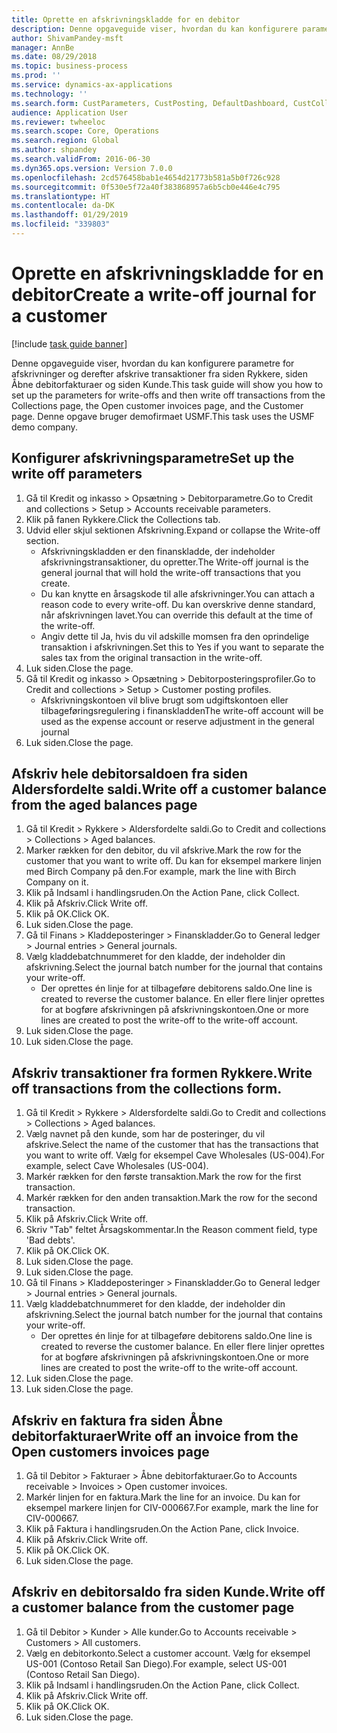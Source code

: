 ```yaml
---
title: Oprette en afskrivningskladde for en debitor
description: Denne opgaveguide viser, hvordan du kan konfigurere parametre for afskrivninger og derefter afskrive transaktioner fra siden Rykkere, siden Åbne debitorfakturaer og siden Kunde.
author: ShivamPandey-msft
manager: AnnBe
ms.date: 08/29/2018
ms.topic: business-process
ms.prod: ''
ms.service: dynamics-ax-applications
ms.technology: ''
ms.search.form: CustParameters, CustPosting, DefaultDashboard, CustCollectionsPoolsListPage, CustWriteOff, LedgerJournalTable, LedgerJournalTransDaily, CustCollections, CustOpenInvoicesListPage, CustTable
audience: Application User
ms.reviewer: twheeloc
ms.search.scope: Core, Operations
ms.search.region: Global
ms.author: shpandey
ms.search.validFrom: 2016-06-30
ms.dyn365.ops.version: Version 7.0.0
ms.openlocfilehash: 2cd576458bab1e4654d21773b581a5b0f726c928
ms.sourcegitcommit: 0f530e5f72a40f383868957a6b5cb0e446e4c795
ms.translationtype: HT
ms.contentlocale: da-DK
ms.lasthandoff: 01/29/2019
ms.locfileid: "339803"
---
```

# <a name="create-a-write-off-journal-for-a-customer"></a><span data-ttu-id="6b76d-103">Oprette en afskrivningskladde for en debitor</span><span class="sxs-lookup"><span data-stu-id="6b76d-103">Create a write-off journal for a customer</span></span>

[!include [task guide banner](../../includes/task-guide-banner.md)]

<span data-ttu-id="6b76d-104">Denne opgaveguide viser, hvordan du kan konfigurere parametre for afskrivninger og derefter afskrive transaktioner fra siden Rykkere, siden Åbne debitorfakturaer og siden Kunde.</span><span class="sxs-lookup"><span data-stu-id="6b76d-104">This task guide will show you how to set up the parameters for write-offs and then write off transactions from the Collections page, the Open customer invoices page, and the Customer page.</span></span> <span data-ttu-id="6b76d-105">Denne opgave bruger demofirmaet USMF.</span><span class="sxs-lookup"><span data-stu-id="6b76d-105">This task uses the USMF demo company.</span></span>


## <a name="set-up-the-write-off-parameters"></a><span data-ttu-id="6b76d-106">Konfigurer afskrivningsparametre</span><span class="sxs-lookup"><span data-stu-id="6b76d-106">Set up the write off parameters</span></span>
1. <span data-ttu-id="6b76d-107">Gå til Kredit og inkasso > Opsætning > Debitorparametre.</span><span class="sxs-lookup"><span data-stu-id="6b76d-107">Go to Credit and collections > Setup > Accounts receivable parameters.</span></span>
2. <span data-ttu-id="6b76d-108">Klik på fanen Rykkere.</span><span class="sxs-lookup"><span data-stu-id="6b76d-108">Click the Collections tab.</span></span>
3. <span data-ttu-id="6b76d-109">Udvid eller skjul sektionen Afskrivning.</span><span class="sxs-lookup"><span data-stu-id="6b76d-109">Expand or collapse the Write-off section.</span></span>
    * <span data-ttu-id="6b76d-110">Afskrivningskladden er den finanskladde, der indeholder afskrivningstransaktioner, du opretter.</span><span class="sxs-lookup"><span data-stu-id="6b76d-110">The Write-off journal is the general journal that will hold the write-off transactions that you create.</span></span>  
    * <span data-ttu-id="6b76d-111">Du kan knytte en årsagskode til alle afskrivninger.</span><span class="sxs-lookup"><span data-stu-id="6b76d-111">You can attach a reason code to every write-off.</span></span> <span data-ttu-id="6b76d-112">Du kan overskrive denne standard, når afskrivningen lavet.</span><span class="sxs-lookup"><span data-stu-id="6b76d-112">You can override this default at the time of the write-off.</span></span>  
    * <span data-ttu-id="6b76d-113">Angiv dette til Ja, hvis du vil adskille momsen fra den oprindelige transaktion i afskrivningen.</span><span class="sxs-lookup"><span data-stu-id="6b76d-113">Set this to Yes if you want to separate the sales tax from the original transaction in the write-off.</span></span>  
4. <span data-ttu-id="6b76d-114">Luk siden.</span><span class="sxs-lookup"><span data-stu-id="6b76d-114">Close the page.</span></span>
5. <span data-ttu-id="6b76d-115">Gå til Kredit og inkasso > Opsætning > Debitorposteringsprofiler.</span><span class="sxs-lookup"><span data-stu-id="6b76d-115">Go to Credit and collections > Setup > Customer posting profiles.</span></span>
    * <span data-ttu-id="6b76d-116">Afskrivningskontoen vil blive brugt som udgiftskontoen eller tilbageføringsregulering i finanskladden</span><span class="sxs-lookup"><span data-stu-id="6b76d-116">The write-off account will be used as the expense account or reserve adjustment in the general journal</span></span>   
6. <span data-ttu-id="6b76d-117">Luk siden.</span><span class="sxs-lookup"><span data-stu-id="6b76d-117">Close the page.</span></span>

## <a name="write-off-a-customer-balance-from-the-aged-balances-page"></a><span data-ttu-id="6b76d-118">Afskriv hele debitorsaldoen fra siden Aldersfordelte saldi.</span><span class="sxs-lookup"><span data-stu-id="6b76d-118">Write off a customer balance from the aged balances page</span></span>
1. <span data-ttu-id="6b76d-119">Gå til Kredit > Rykkere > Aldersfordelte saldi.</span><span class="sxs-lookup"><span data-stu-id="6b76d-119">Go to Credit and collections > Collections > Aged balances.</span></span>
2. <span data-ttu-id="6b76d-120">Marker rækken for den debitor, du vil afskrive.</span><span class="sxs-lookup"><span data-stu-id="6b76d-120">Mark the row for the customer that you want to write off.</span></span> <span data-ttu-id="6b76d-121">Du kan for eksempel markere linjen med Birch Company på den.</span><span class="sxs-lookup"><span data-stu-id="6b76d-121">For example, mark the line with Birch Company on it.</span></span>
3. <span data-ttu-id="6b76d-122">Klik på Indsaml i handlingsruden.</span><span class="sxs-lookup"><span data-stu-id="6b76d-122">On the Action Pane, click Collect.</span></span>
4. <span data-ttu-id="6b76d-123">Klik på Afskriv.</span><span class="sxs-lookup"><span data-stu-id="6b76d-123">Click Write off.</span></span>
5. <span data-ttu-id="6b76d-124">Klik på OK.</span><span class="sxs-lookup"><span data-stu-id="6b76d-124">Click OK.</span></span>
6. <span data-ttu-id="6b76d-125">Luk siden.</span><span class="sxs-lookup"><span data-stu-id="6b76d-125">Close the page.</span></span>
7. <span data-ttu-id="6b76d-126">Gå til Finans > Kladdeposteringer > Finanskladder.</span><span class="sxs-lookup"><span data-stu-id="6b76d-126">Go to General ledger > Journal entries > General journals.</span></span>
8. <span data-ttu-id="6b76d-127">Vælg kladdebatchnummeret for den kladde, der indeholder din afskrivning.</span><span class="sxs-lookup"><span data-stu-id="6b76d-127">Select the journal batch number for the journal that contains your write-off.</span></span>
    * <span data-ttu-id="6b76d-128">Der oprettes én linje for at tilbageføre debitorens saldo.</span><span class="sxs-lookup"><span data-stu-id="6b76d-128">One line is created to reverse the customer balance.</span></span> <span data-ttu-id="6b76d-129">En eller flere linjer oprettes for at bogføre afskrivningen på afskrivningskontoen.</span><span class="sxs-lookup"><span data-stu-id="6b76d-129">One or more lines are created to post the write-off to the write-off account.</span></span>  
9. <span data-ttu-id="6b76d-130">Luk siden.</span><span class="sxs-lookup"><span data-stu-id="6b76d-130">Close the page.</span></span>
10. <span data-ttu-id="6b76d-131">Luk siden.</span><span class="sxs-lookup"><span data-stu-id="6b76d-131">Close the page.</span></span>

## <a name="write-off-transactions-from-the-collections-form"></a><span data-ttu-id="6b76d-132">Afskriv transaktioner fra formen Rykkere.</span><span class="sxs-lookup"><span data-stu-id="6b76d-132">Write off transactions from the collections form.</span></span>
1. <span data-ttu-id="6b76d-133">Gå til Kredit > Rykkere > Aldersfordelte saldi.</span><span class="sxs-lookup"><span data-stu-id="6b76d-133">Go to Credit and collections > Collections > Aged balances.</span></span>
2. <span data-ttu-id="6b76d-134">Vælg navnet på den kunde, som har de posteringer, du vil afskrive.</span><span class="sxs-lookup"><span data-stu-id="6b76d-134">Select the name of the customer that has the transactions that you want to write off.</span></span> <span data-ttu-id="6b76d-135">Vælg for eksempel Cave Wholesales (US-004).</span><span class="sxs-lookup"><span data-stu-id="6b76d-135">For example, select Cave Wholesales (US-004).</span></span>
3. <span data-ttu-id="6b76d-136">Markér rækken for den første transaktion.</span><span class="sxs-lookup"><span data-stu-id="6b76d-136">Mark the row for the first transaction.</span></span>
4. <span data-ttu-id="6b76d-137">Markér rækken for den anden transaktion.</span><span class="sxs-lookup"><span data-stu-id="6b76d-137">Mark the row for the second transaction.</span></span>
5. <span data-ttu-id="6b76d-138">Klik på Afskriv.</span><span class="sxs-lookup"><span data-stu-id="6b76d-138">Click Write off.</span></span>
6. <span data-ttu-id="6b76d-139">Skriv "Tab" feltet Årsagskommentar.</span><span class="sxs-lookup"><span data-stu-id="6b76d-139">In the Reason comment field, type 'Bad debts'.</span></span>
7. <span data-ttu-id="6b76d-140">Klik på OK.</span><span class="sxs-lookup"><span data-stu-id="6b76d-140">Click OK.</span></span>
8. <span data-ttu-id="6b76d-141">Luk siden.</span><span class="sxs-lookup"><span data-stu-id="6b76d-141">Close the page.</span></span>
9. <span data-ttu-id="6b76d-142">Luk siden.</span><span class="sxs-lookup"><span data-stu-id="6b76d-142">Close the page.</span></span>
10. <span data-ttu-id="6b76d-143">Gå til Finans > Kladdeposteringer > Finanskladder.</span><span class="sxs-lookup"><span data-stu-id="6b76d-143">Go to General ledger > Journal entries > General journals.</span></span>
11. <span data-ttu-id="6b76d-144">Vælg kladdebatchnummeret for den kladde, der indeholder din afskrivning.</span><span class="sxs-lookup"><span data-stu-id="6b76d-144">Select the journal batch number for the journal that contains your write-off.</span></span>
    * <span data-ttu-id="6b76d-145">Der oprettes én linje for at tilbageføre debitorens saldo.</span><span class="sxs-lookup"><span data-stu-id="6b76d-145">One line is created to reverse the customer balance.</span></span> <span data-ttu-id="6b76d-146">En eller flere linjer oprettes for at bogføre afskrivningen på afskrivningskontoen.</span><span class="sxs-lookup"><span data-stu-id="6b76d-146">One or more lines are created to post the write-off to the write-off account.</span></span>  
12. <span data-ttu-id="6b76d-147">Luk siden.</span><span class="sxs-lookup"><span data-stu-id="6b76d-147">Close the page.</span></span>
13. <span data-ttu-id="6b76d-148">Luk siden.</span><span class="sxs-lookup"><span data-stu-id="6b76d-148">Close the page.</span></span>

## <a name="write-off-an-invoice-from-the-open-customers-invoices-page"></a><span data-ttu-id="6b76d-149">Afskriv en faktura fra siden Åbne debitorfakturaer</span><span class="sxs-lookup"><span data-stu-id="6b76d-149">Write off an invoice from the Open customers invoices page</span></span>
1. <span data-ttu-id="6b76d-150">Gå til Debitor > Fakturaer > Åbne debitorfakturaer.</span><span class="sxs-lookup"><span data-stu-id="6b76d-150">Go to Accounts receivable > Invoices > Open customer invoices.</span></span>
2. <span data-ttu-id="6b76d-151">Markér linjen for en faktura.</span><span class="sxs-lookup"><span data-stu-id="6b76d-151">Mark the line for an invoice.</span></span> <span data-ttu-id="6b76d-152">Du kan for eksempel markere linjen for CIV-000667.</span><span class="sxs-lookup"><span data-stu-id="6b76d-152">For example, mark the line for CIV-000667.</span></span>
3. <span data-ttu-id="6b76d-153">Klik på Faktura i handlingsruden.</span><span class="sxs-lookup"><span data-stu-id="6b76d-153">On the Action Pane, click Invoice.</span></span>
4. <span data-ttu-id="6b76d-154">Klik på Afskriv.</span><span class="sxs-lookup"><span data-stu-id="6b76d-154">Click Write off.</span></span>
5. <span data-ttu-id="6b76d-155">Klik på OK.</span><span class="sxs-lookup"><span data-stu-id="6b76d-155">Click OK.</span></span>
6. <span data-ttu-id="6b76d-156">Luk siden.</span><span class="sxs-lookup"><span data-stu-id="6b76d-156">Close the page.</span></span>

## <a name="write-off-a-customer-balance-from-the-customer-page"></a><span data-ttu-id="6b76d-157">Afskriv en debitorsaldo fra siden Kunde.</span><span class="sxs-lookup"><span data-stu-id="6b76d-157">Write off a customer balance from the customer page</span></span>
1. <span data-ttu-id="6b76d-158">Gå til Debitor > Kunder > Alle kunder.</span><span class="sxs-lookup"><span data-stu-id="6b76d-158">Go to Accounts receivable > Customers > All customers.</span></span>
2. <span data-ttu-id="6b76d-159">Vælg en debitorkonto.</span><span class="sxs-lookup"><span data-stu-id="6b76d-159">Select a customer account.</span></span> <span data-ttu-id="6b76d-160">Vælg for eksempel US-001 (Contoso Retail San Diego).</span><span class="sxs-lookup"><span data-stu-id="6b76d-160">For example, select US-001 (Contoso Retail San Diego).</span></span>
3. <span data-ttu-id="6b76d-161">Klik på Indsaml i handlingsruden.</span><span class="sxs-lookup"><span data-stu-id="6b76d-161">On the Action Pane, click Collect.</span></span>
4. <span data-ttu-id="6b76d-162">Klik på Afskriv.</span><span class="sxs-lookup"><span data-stu-id="6b76d-162">Click Write off.</span></span>
5. <span data-ttu-id="6b76d-163">Klik på OK.</span><span class="sxs-lookup"><span data-stu-id="6b76d-163">Click OK.</span></span>
6. <span data-ttu-id="6b76d-164">Luk siden.</span><span class="sxs-lookup"><span data-stu-id="6b76d-164">Close the page.</span></span>

